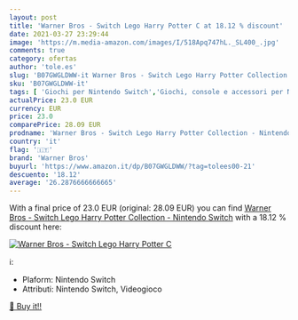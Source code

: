 ```yaml
---
layout: post
title: 'Warner Bros - Switch Lego Harry Potter C at 18.12 % discount'
date: 2021-03-27 23:29:44
image: 'https://m.media-amazon.com/images/I/518Apq747hL._SL400_.jpg'
comments: true
category: ofertas
author: 'tole.es'
slug: 'B07GWGLDWW-it Warner Bros - Switch Lego Harry Potter Collection -...'
sku: 'B07GWGLDWW-it'
tags: [ 'Giochi per Nintendo Switch','Giochi, console e accessori per Nintendo Switch','Videogiochi','lego','warner bros', ]
actualPrice: 23.0 EUR
currency: EUR
price: 23.0
comparePrice: 28.09 EUR
prodname: 'Warner Bros - Switch Lego Harry Potter Collection - Nintendo Switch'
country: 'it'
flag: '🇮🇹'
brand: 'Warner Bros'
buyurl: 'https://www.amazon.it/dp/B07GWGLDWW/?tag=tolees00-21'
descuento: '18.12'
average: '26.2876666666665'
---
```


With a final price of 23.0 EUR (original: 28.09 EUR) you can find [Warner Bros - Switch Lego Harry Potter Collection - Nintendo Switch](https://www.amazon.it/dp/B07GWGLDWW/?tag=tolees00-21) with a  18.12 % discount here:

[![Warner Bros - Switch Lego Harry Potter C](https://m.media-amazon.com/images/I/518Apq747hL._SL400_.jpg)](https://www.amazon.it/dp/B07GWGLDWW/?tag=tolees00-21)

ℹ️:

- Plaform: Nintendo Switch
- Attributi: Nintendo Switch, Videogioco

[🛒 Buy it!!](https://www.amazon.it/dp/B07GWGLDWW/?tag=tolees00-21)
